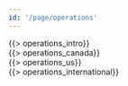 ```yaml
---
id: '/page/operations'
---
```


<div class="ops-intro"><div class="row-wrap">
    <div class="row">
        <div class="col-md-9 col-md-push-3" id="operations_intro">
            {{> operations_intro}}
        </div>
    </div>
</div></div>
<div class="ops-areas"><div class="row-wrap">
    <div class="row">
        <div id="operations-canada" class="col-sm-4">
            {{> operations_canada}}
        </div>
        <div id="operations-us" class="col-sm-4">
            {{> operations_us}}
        </div>
        <div id="operations-international" class="col-sm-4">
            {{> operations_international}}
        </div>
    </div>
</div></div>
